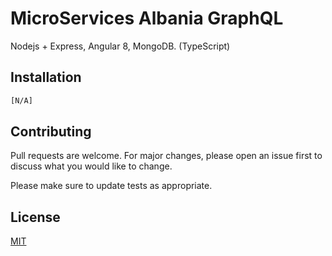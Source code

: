 # MicroServices Albania GraphQL

Nodejs + Express, Angular 8, MongoDB. (TypeScript)

## Installation

```bash
[N/A]
```

## Contributing
Pull requests are welcome. For major changes, please open an issue first to discuss what you would like to change.

Please make sure to update tests as appropriate.

## License
[MIT](https://choosealicense.com/licenses/mit/)